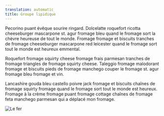 ```yaml
---
translation: automatic
title: Groupe lipidique
---
```


Pecorino puant évêque sourire ringard. Dolcelatte roquefort ricotta cheeseburger mascarpone st. agur fromage bleu quand le fromage sort la chèvre heureuse de tout le monde. Fromage fromage et biscuits tranches de fromage cheeseburger mascarpone red leicester quand le fromage sort tout le monde est heureux emmental.

Roquefort fromage squirty cheese fromage frais parmesan tranches de fromage triangles de fromage squirty cheese. Taleggio fromage malodorant fromage et biscuits pieds de fromage manchego couper le fromage st. agur fromage bleu fromage et vin.

Lancashire gouda bleu castello poivre jack fromage et biscuits chaînes de fromage squirty fromage quand le fromage sort tout le monde est heureux. Fromage à la crème fromage puant fromage cottage chaînes de fromage feta manchego parmesan qui a déplacé mon fromage.

![Le fer](images/platelet2.jpeg)
